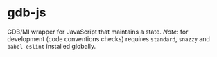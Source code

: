 # gdb-js
GDB/MI wrapper for JavaScript that maintains a state.
*Note*: for development (code conventions checks) requires `standard`, `snazzy` and `babel-eslint` installed globally. 
